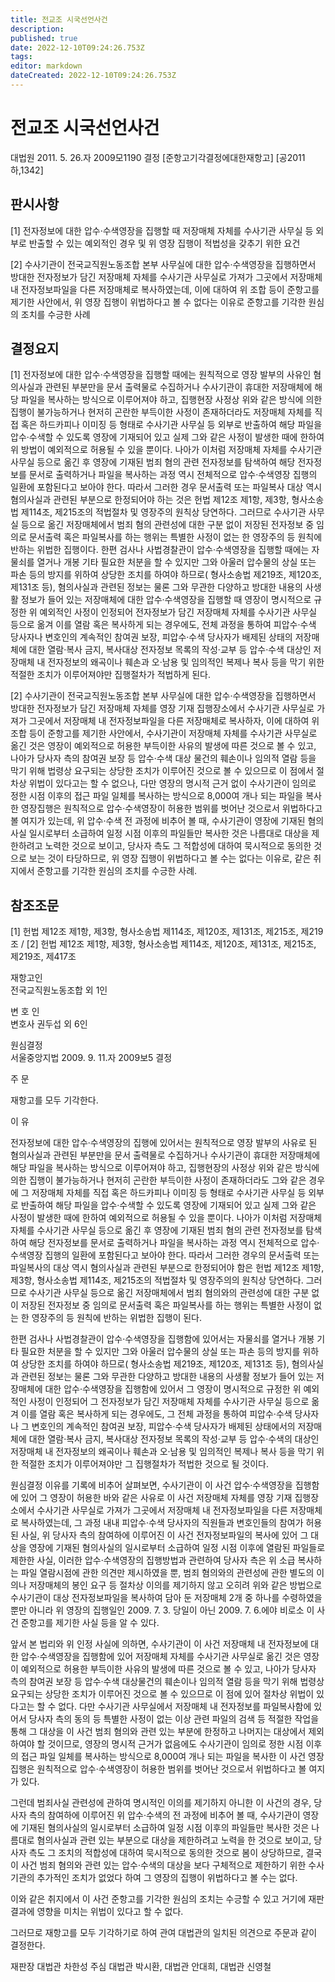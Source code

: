 ```yaml
---
title: 전교조 시국선언사건
description: 
published: true
date: 2022-12-10T09:24:26.753Z
tags: 
editor: markdown
dateCreated: 2022-12-10T09:24:26.753Z
---
```


# 전교조 시국선언사건

대법원 2011. 5. 26.자 2009모1190 결정 [준항고기각결정에대한재항고] [공2011하,1342]

## 판시사항

[1] 전자정보에 대한 압수·수색영장을 집행할 때 저장매체 자체를 수사기관 사무실 등 외부로 반출할 수 있는 예외적인 경우 및 위 영장 집행이 적법성을 갖추기 위한 요건

[2] 수사기관이 전국교직원노동조합 본부 사무실에 대한 압수·수색영장을 집행하면서 방대한 전자정보가 담긴 저장매체 자체를 수사기관 사무실로 가져가 그곳에서 저장매체 내 전자정보파일을 다른 저장매체로 복사하였는데, 이에 대하여 위 조합 등이 준항고를 제기한 사안에서, 위 영장 집행이 위법하다고 볼 수 없다는 이유로 준항고를 기각한 원심의 조치를 수긍한 사례

## 결정요지

[1] 전자정보에 대한 압수·수색영장을 집행할 때에는 원칙적으로 영장 발부의 사유인 혐의사실과 관련된 부분만을 문서 출력물로 수집하거나 수사기관이 휴대한 저장매체에 해당 파일을 복사하는 방식으로 이루어져야 하고, 집행현장 사정상 위와 같은 방식에 의한 집행이 불가능하거나 현저히 곤란한 부득이한 사정이 존재하더라도 저장매체 자체를 직접 혹은 하드카피나 이미징 등 형태로 수사기관 사무실 등 외부로 반출하여 해당 파일을 압수·수색할 수 있도록 영장에 기재되어 있고 실제 그와 같은 사정이 발생한 때에 한하여 위 방법이 예외적으로 허용될 수 있을 뿐이다. 나아가 이처럼 저장매체 자체를 수사기관 사무실 등으로 옮긴 후 영장에 기재된 범죄 혐의 관련 전자정보를 탐색하여 해당 전자정보를 문서로 출력하거나 파일을 복사하는 과정 역시 전체적으로 압수·수색영장 집행의 일환에 포함된다고 보아야 한다. 따라서 그러한 경우 문서출력 또는 파일복사 대상 역시 혐의사실과 관련된 부분으로 한정되어야 하는 것은 헌법 제12조 제1항, 제3항, 형사소송법 제114조, 제215조의 적법절차 및 영장주의 원칙상 당연하다. 그러므로 수사기관 사무실 등으로 옮긴 저장매체에서 범죄 혐의 관련성에 대한 구분 없이 저장된 전자정보 중 임의로 문서출력 혹은 파일복사를 하는 행위는 특별한 사정이 없는 한 영장주의 등 원칙에 반하는 위법한 집행이다. 한편 검사나 사법경찰관이 압수·수색영장을 집행할 때에는 자물쇠를 열거나 개봉 기타 필요한 처분을 할 수 있지만 그와 아울러 압수물의 상실 또는 파손 등의 방지를 위하여 상당한 조치를 하여야 하므로( 형사소송법 제219조, 제120조, 제131조 등), 혐의사실과 관련된 정보는 물론 그와 무관한 다양하고 방대한 내용의 사생활 정보가 들어 있는 저장매체에 대한 압수·수색영장을 집행할 때 영장이 명시적으로 규정한 위 예외적인 사정이 인정되어 전자정보가 담긴 저장매체 자체를 수사기관 사무실 등으로 옮겨 이를 열람 혹은 복사하게 되는 경우에도, 전체 과정을 통하여 피압수·수색 당사자나 변호인의 계속적인 참여권 보장, 피압수·수색 당사자가 배제된 상태의 저장매체에 대한 열람·복사 금지, 복사대상 전자정보 목록의 작성·교부 등 압수·수색 대상인 저장매체 내 전자정보의 왜곡이나 훼손과 오·남용 및 임의적인 복제나 복사 등을 막기 위한 적절한 조치가 이루어져야만 집행절차가 적법하게 된다.

[2] 수사기관이 전국교직원노동조합 본부 사무실에 대한 압수·수색영장을 집행하면서 방대한 전자정보가 담긴 저장매체 자체를 영장 기재 집행장소에서 수사기관 사무실로 가져가 그곳에서 저장매체 내 전자정보파일을 다른 저장매체로 복사하자, 이에 대하여 위 조합 등이 준항고를 제기한 사안에서, 수사기관이 저장매체 자체를 수사기관 사무실로 옮긴 것은 영장이 예외적으로 허용한 부득이한 사유의 발생에 따른 것으로 볼 수 있고, 나아가 당사자 측의 참여권 보장 등 압수·수색 대상 물건의 훼손이나 임의적 열람 등을 막기 위해 법령상 요구되는 상당한 조치가 이루어진 것으로 볼 수 있으므로 이 점에서 절차상 위법이 있다고는 할 수 없으나, 다만 영장의 명시적 근거 없이 수사기관이 임의로 정한 시점 이후의 접근 파일 일체를 복사하는 방식으로 8,000여 개나 되는 파일을 복사한 영장집행은 원칙적으로 압수·수색영장이 허용한 범위를 벗어난 것으로서 위법하다고 볼 여지가 있는데, 위 압수·수색 전 과정에 비추어 볼 때, 수사기관이 영장에 기재된 혐의사실 일시로부터 소급하여 일정 시점 이후의 파일들만 복사한 것은 나름대로 대상을 제한하려고 노력한 것으로 보이고, 당사자 측도 그 적합성에 대하여 묵시적으로 동의한 것으로 보는 것이 타당하므로, 위 영장 집행이 위법하다고 볼 수는 없다는 이유로, 같은 취지에서 준항고를 기각한 원심의 조치를 수긍한 사례.

## 참조조문

[1] 헌법 제12조 제1항, 제3항, 형사소송법 제114조, 제120조, 제131조, 제215조, 제219조 / [2] 헌법 제12조 제1항, 제3항, 형사소송법 제114조, 제120조, 제131조, 제215조, 제219조, 제417조

재항고인	
전국교직원노동조합 외 1인 

변 호 인	
변호사 권두섭 외 6인 

원심결정	
서울중앙지법 2009. 9. 11.자 2009보5 결정

주 문

재항고를 모두 기각한다.

이 유

전자정보에 대한 압수·수색영장의 집행에 있어서는 원칙적으로 영장 발부의 사유로 된 혐의사실과 관련된 부분만을 문서 출력물로 수집하거나 수사기관이 휴대한 저장매체에 해당 파일을 복사하는 방식으로 이루어져야 하고, 집행현장의 사정상 위와 같은 방식에 의한 집행이 불가능하거나 현저히 곤란한 부득이한 사정이 존재하더라도 그와 같은 경우에 그 저장매체 자체를 직접 혹은 하드카피나 이미징 등 형태로 수사기관 사무실 등 외부로 반출하여 해당 파일을 압수·수색할 수 있도록 영장에 기재되어 있고 실제 그와 같은 사정이 발생한 때에 한하여 예외적으로 허용될 수 있을 뿐이다. 나아가 이처럼 저장매체 자체를 수사기관 사무실 등으로 옮긴 후 영장에 기재된 범죄 혐의 관련 전자정보를 탐색하여 해당 전자정보를 문서로 출력하거나 파일을 복사하는 과정 역시 전체적으로 압수·수색영장 집행의 일환에 포함된다고 보아야 한다. 따라서 그러한 경우의 문서출력 또는 파일복사의 대상 역시 혐의사실과 관련된 부분으로 한정되어야 함은 헌법 제12조 제1항, 제3항, 형사소송법 제114조, 제215조의 적법절차 및 영장주의의 원칙상 당연하다. 그러므로 수사기관 사무실 등으로 옮긴 저장매체에서 범죄 혐의와의 관련성에 대한 구분 없이 저장된 전자정보 중 임의로 문서출력 혹은 파일복사를 하는 행위는 특별한 사정이 없는 한 영장주의 등 원칙에 반하는 위법한 집행이 된다.

한편 검사나 사법경찰관이 압수·수색영장을 집행함에 있어서는 자물쇠를 열거나 개봉 기타 필요한 처분을 할 수 있지만 그와 아울러 압수물의 상실 또는 파손 등의 방지를 위하여 상당한 조치를 하여야 하므로( 형사소송법 제219조, 제120조, 제131조 등), 혐의사실과 관련된 정보는 물론 그와 무관한 다양하고 방대한 내용의 사생활 정보가 들어 있는 저장매체에 대한 압수·수색영장을 집행함에 있어서 그 영장이 명시적으로 규정한 위 예외적인 사정이 인정되어 그 전자정보가 담긴 저장매체 자체를 수사기관 사무실 등으로 옮겨 이를 열람 혹은 복사하게 되는 경우에도, 그 전체 과정을 통하여 피압수·수색 당사자나 그 변호인의 계속적인 참여권 보장, 피압수·수색 당사자가 배제된 상태에서의 저장매체에 대한 열람·복사 금지, 복사대상 전자정보 목록의 작성·교부 등 압수·수색의 대상인 저장매체 내 전자정보의 왜곡이나 훼손과 오·남용 및 임의적인 복제나 복사 등을 막기 위한 적절한 조치가 이루어져야만 그 집행절차가 적법한 것으로 될 것이다.

원심결정 이유를 기록에 비추어 살펴보면, 수사기관이 이 사건 압수·수색영장을 집행함에 있어 그 영장이 허용한 바와 같은 사유로 이 사건 저장매체 자체를 영장 기재 집행장소에서 수사기관 사무실로 가져가 그곳에서 저장매체 내 전자정보파일을 다른 저장매체로 복사하였는데, 그 과정 내내 피압수·수색 당사자의 직원들과 변호인들의 참여가 허용된 사실, 위 당사자 측의 참여하에 이루어진 이 사건 전자정보파일의 복사에 있어 그 대상을 영장에 기재된 혐의사실의 일시로부터 소급하여 일정 시점 이후에 열람된 파일들로 제한한 사실, 이러한 압수·수색영장의 집행방법과 관련하여 당사자 측은 위 소급 복사하는 파일 열람시점에 관한 의견만 제시하였을 뿐, 범죄 혐의와의 관련성에 관한 별도의 이의나 저장매체의 봉인 요구 등 절차상 이의를 제기하지 않고 오히려 위와 같은 방법으로 수사기관이 대상 전자정보파일을 복사하여 담아 둔 저장매체 2개 중 하나를 수령하였을 뿐만 아니라 위 영장의 집행일인 2009. 7. 3. 당일이 아닌 2009. 7. 6.에야 비로소 이 사건 준항고를 제기한 사실 등을 알 수 있다.

앞서 본 법리와 위 인정 사실에 의하면, 수사기관이 이 사건 저장매체 내 전자정보에 대한 압수·수색영장을 집행함에 있어 저장매체 자체를 수사기관 사무실로 옮긴 것은 영장이 예외적으로 허용한 부득이한 사유의 발생에 따른 것으로 볼 수 있고, 나아가 당사자 측의 참여권 보장 등 압수·수색 대상물건의 훼손이나 임의적 열람 등을 막기 위해 법령상 요구되는 상당한 조치가 이루어진 것으로 볼 수 있으므로 이 점에 있어 절차상 위법이 있다고는 할 수 없다. 다만 수사기관 사무실에서 저장매체 내 전자정보를 파일복사함에 있어서 당사자 측의 동의 등 특별한 사정이 없는 이상 관련 파일의 검색 등 적절한 작업을 통해 그 대상을 이 사건 범죄 혐의와 관련 있는 부분에 한정하고 나머지는 대상에서 제외하여야 할 것이므로, 영장의 명시적 근거가 없음에도 수사기관이 임의로 정한 시점 이후의 접근 파일 일체를 복사하는 방식으로 8,000여 개나 되는 파일을 복사한 이 사건 영장집행은 원칙적으로 압수·수색영장이 허용한 범위를 벗어난 것으로서 위법하다고 볼 여지가 있다.

그런데 범죄사실 관련성에 관하여 명시적인 이의를 제기하지 아니한 이 사건의 경우, 당사자 측의 참여하에 이루어진 위 압수·수색의 전 과정에 비추어 볼 때, 수사기관이 영장에 기재된 혐의사실의 일시로부터 소급하여 일정 시점 이후의 파일들만 복사한 것은 나름대로 혐의사실과 관련 있는 부분으로 대상을 제한하려고 노력을 한 것으로 보이고, 당사자 측도 그 조치의 적합성에 대하여 묵시적으로 동의한 것으로 봄이 상당하므로, 결국 이 사건 범죄 혐의와 관련 있는 압수·수색의 대상을 보다 구체적으로 제한하기 위한 수사기관의 추가적인 조치가 없었다 하여 그 영장의 집행이 위법하다고 볼 수는 없다.

이와 같은 취지에서 이 사건 준항고를 기각한 원심의 조치는 수긍할 수 있고 거기에 재판 결과에 영향을 미치는 위법이 있다고 할 수 없다.

그러므로 재항고를 모두 기각하기로 하여 관여 대법관의 일치된 의견으로 주문과 같이 결정한다.


재판장 대법관 차한성 
주심 대법관 박시환, 대법관 안대희, 대법관 신영철 